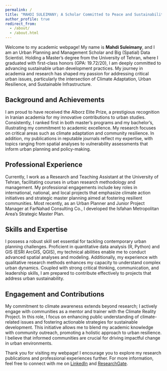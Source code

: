 ```yaml
---
permalink: /
title: "MAHDI SULEIMANY; A Scholar Committed to Peace and Sustainability among Nations and Generations"
author_profile: true
redirect_from: 
  - /about/
  - /about.html
---
```


Welcome to my academic webpage! My name is **Mahdi Suleimany**, and I am an Urban Planning and Management Scholar and Big (Spatial) Data Scientist. Holding a Master’s degree from the University of Tehran, where I graduated with first-class honors (GPA: 19.72/20), I am deeply committed to advancing sustainable urban development practices. My journey in academia and research has shaped my passion for addressing critical urban issues, particularly the intersection of Climate Adaptation, Urban Resilience, and Sustainable Infrastructure.

Background and Achievements
------
I am proud to have received the Alborz Elite Prize, a prestigious recognition in Iranian academia for my innovative contributions to urban studies. Consistently, I ranked first in both master’s programs and my bachelor’s, illustrating my commitment to academic excellence. My research focuses on critical areas such as climate adaptation and community resilience. In addition, my publications in reputable journals reflect my expertise, with topics ranging from spatial analyses to vulnerability assessments that inform urban planning and policy-making.

Professional Experience
------
Currently, I work as a Research and Teaching Assistant at the University of Tehran, facilitating courses in urban research methodology and management. My professional engagements include key roles in international, national, and local projects that emphasize climate action initiatives and strategic master planning aimed at fostering resilient communities. Most recently, as an Urban Planner and Junior Project Manager at FarNahad Consulting Co., I developed the Isfahan Metropolitan Area’s Strategic Master Plan. 

Skills and Expertise
------
I possess a robust skill set essential for tackling contemporary urban planning challenges. Proficient in quantitative data analysis (R, Python) and GIS (ESRI ArcGIS, QGIS), my technical abilities enable me to conduct advanced spatial analyses and modeling. Additionally, my experience with qualitative research methods enhances my capacity to understand complex urban dynamics. Coupled with strong critical thinking, communication, and leadership skills, I am prepared to contribute effectively to projects that address urban sustainability. 

Engagement and Contributions
------
My commitment to climate awareness extends beyond research; I actively engage with communities as a mentor and trainer with the Climate Reality Project. In this role, I focus on enhancing public understanding of climate-related issues and fostering actionable strategies for sustainable development. This initiative allows me to blend my academic knowledge with community outreach, promoting a holistic approach to urban resilience. I believe that informed communities are crucial for driving impactful change in urban environments.

Thank you for visiting my webpage! I encourage you to explore my research publications and professional experiences further. For more information, feel free to connect with me on [LinkedIn](https://www.linkedin.com/in/mahdi-suleimany/) and [ResearchGate](https://www.researchgate.net/profile/Mahdi-Suleimany?ev=prf_overview).

